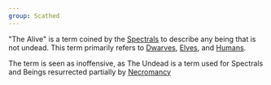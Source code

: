 ```yaml
---
group: Scathed
---
```

"The Alive" is a term coined by the [Spectrals](Spectrals.md) to describe any being that is not undead. This term primarily refers to [Dwarves](Dwarves.md), [Elves](Elves.md), and [Humans](Humans.md). 

The term is seen as inoffensive, as The Undead is a term used for Spectrals and Beings resurrected partially by [Necromancy](Spectrals.md#Necromancy)
